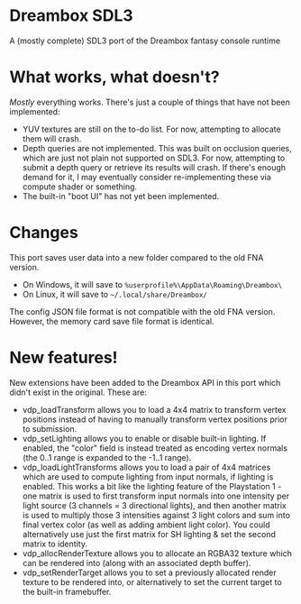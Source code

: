 # Dreambox SDL3
A (mostly complete) SDL3 port of the Dreambox fantasy console runtime

# What works, what doesn't?
*Mostly* everything works. There's just a couple of things that have not been implemented:

- YUV textures are still on the to-do list. For now, attempting to allocate them will crash.
- Depth queries are not implemented. This was built on occlusion queries, which are just not plain not supported on SDL3. For now, attempting to submit a depth query or retrieve its results will crash. If there's enough demand for it, I may eventually consider re-implementing these via compute shader or something.
- The built-in "boot UI" has not yet been implemented.

# Changes
This port saves user data into a new folder compared to the old FNA version.

- On Windows, it will save to `%userprofile%\AppData\Roaming\Dreambox\`
- On Linux, it will save to `~/.local/share/Dreambox/`

The config JSON file format is not compatible with the old FNA version. However, the memory card save file format is identical.

# New features!
New extensions have been added to the Dreambox API in this port which didn't exist in the original. These are:

- vdp_loadTransform allows you to load a 4x4 matrix to transform vertex positions instead of having to manually transform vertex positions prior to submission.
- vdp_setLighting allows you to enable or disable built-in lighting. If enabled, the "color" field is instead treated as encoding vertex normals (the 0..1 range is expanded to the -1..1 range).
- vdp_loadLightTransforms allows you to load a pair of 4x4 matrices which are used to compute lighting from input normals, if lighting is enabled. This works a bit like the lighting feature of the Playstation 1 - one matrix is used to first transform input normals into one intensity per light source (3 channels = 3 directional lights), and then another matrix is used to multiply those 3 intensities against 3 light colors and sum into final vertex color (as well as adding ambient light color). You could alternatively use just the first matrix for SH lighting & set the second matrix to identity.
- vdp_allocRenderTexture allows you to allocate an RGBA32 texture which can be rendered into (along with an associated depth buffer).
- vdp_setRenderTarget allows you to set a previously allocated render texture to be rendered into, or alternatively to set the current target to the built-in framebuffer.
